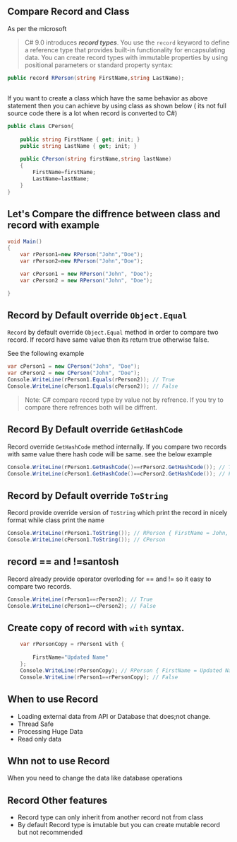 ## Compare Record and Class

As per the microsoft

> C# 9.0 introduces ***record types***. You use the `record` keyword to define a reference type that provides built-in functionality for encapsulating data. You can create record types with immutable properties by using positional parameters or standard property syntax:



```csharp
public record RPerson(string FirstName,string LastName);
```

## 

If you want to create a class which have the same behavior as above statement then you can achieve by using class as shown below ( its not full source code there is a lot when record is converted to C#)

```csharp
public class CPerson{
	
	public string FirstName { get; init; }
	public string LastName { get; init; }
	
	public CPerson(string firstName,string lastName)
	{
		FirstName=firstName;
		LastName=lastName;
	}
}
```



## Let's Compare the diffrence between class and record with example





```csharp
void Main()
{
	var rPerson1=new RPerson("John","Doe");
	var rPerson2=new RPerson("John","Doe");

	var cPerson1 = new RPerson("John", "Doe");
	var cPerson2 = new RPerson("John", "Doe");

}

```

## Record by Default override `Object.Equal`

`Record` by default override `Object.Equal` method in order to compare two record. If record have same value then its return true otherwise false.

See the following example


```csharp
var cPerson1 = new CPerson("John", "Doe");
var cPerson2 = new CPerson("John", "Doe");
Console.WriteLine(rPerson1.Equals(rPerson2)); // True
Console.WriteLine(cPerson1.Equals(cPerson2)); // False
```
> Note: C# compare record type by value not by refrence. If you try to compare there refrences both will be diffrent.


## Record By Default override `GetHashCode`
Record override `GetHashCode` method internally. 
If you compare two records with same value there hash code will be same. see the below example

```csharp
Console.WriteLine(rPerson1.GetHashCode()==rPerson2.GetHashCode()); // True
Console.WriteLine(cPerson1.GetHashCode()==cPerson2.GetHashCode()); // False
```

## Record by Default override `ToString`
Record provide override version of `ToString` which print the record in nicely format while class print the name

```csharp
Console.WriteLine(rPerson1.ToString()); // RPerson { FirstName = John, LastName = Doe }
Console.WriteLine(cPerson1.ToString()); // CPerson
```

## record == and !=santosh

Record already provide operator overloding for == and != so it easy to compare two records.

```csharp
Console.WriteLine(rPerson1==rPerson2); // True
Console.WriteLine(cPerson1==cPerson2); // False
```


## Create copy of record with `with` syntax.

```csharp
	var rPersonCopy = rPerson1 with {
		
		FirstName="Updated Name"
	};
	Console.WriteLine(rPersonCopy); // RPerson { FirstName = Updated Name, LastName = Doe }
	Console.WriteLine(rPerson1==rPersonCopy); // False

```


## When to use Record

- Loading external data from API or Database that does;not change.
- Thread Safe
- Processing Huge Data
- Read only data

## Whn not to use Record

When you need to change the data like database operations

## Record Other features

- Record type can only inherit from another record not from class
 - By default Record type is imutable but you can create mutable record but not recommended
<!--stackedit_data:
eyJoaXN0b3J5IjpbLTE1MDIyODUyODZdfQ==
-->